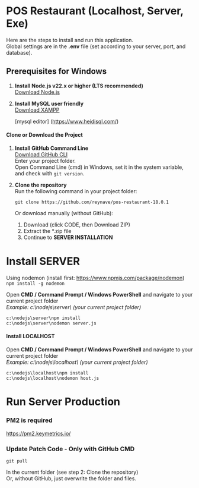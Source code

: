 # POS Restaurant (Localhost, Server, Exe)

Here are the steps to install and run this application.  
Global settings are in the **.env** file (set according to your server, port, and database).

## Prerequisites for Windows

1. **Install Node.js v22.x or higher (LTS recommended)**  
    [Download Node.js](https://nodejs.org/en)
2. **Install MySQL user friendly**  
    [Download XAMPP](https://www.apachefriends.org/)

    [mysql editor] (https://www.heidisql.com/)

#### Clone or Download the Project

1. **Install GitHub Command Line**  
    [Download GitHub CLI](https://cli.github.com/)  
    Enter your project folder.  
    Open Command Line (cmd) in Windows, set it in the system variable, and check with `git version`.

2. **Clone the repository**  
    Run the following command in your project folder:
    ```
    git clone https://github.com/reynave/pos-restaurant-18.0.1
    ```
    Or download manually (without GitHub):
    1. Download (click CODE, then Download ZIP)
    2. Extract the *.zip file
    3. Continue to **SERVER INSTALLATION**


# Install SERVER
Using nodemon (install first: https://www.npmjs.com/package/nodemon)  
```npm install -g nodemon```


Open **CMD / Command Prompt / Windows PowerShell** and navigate to your current project folder  
*Example: c:\nodejs\server\ (your current project folder)*
```
c:\nodejs\server\npm install
c:\nodejs\server\nodemon server.js
```

#### Install LOCALHOST

Open **CMD / Command Prompt / Windows PowerShell** and navigate to your current project folder  
*Example: c:\nodejs\localhost\ (your current project folder)*
```
c:\nodejs\localhost\npm install
c:\nodejs\localhost\nodemon host.js
```

# Run Server Production
 
###  **PM2** is required
https://pm2.keymetrics.io/

###  Update Patch Code - Only with GitHub CMD
```
git pull
```
In the current folder (see step 2: Clone the repository)  
Or, without GitHub, just overwrite the folder and files.
